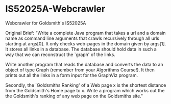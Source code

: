 IS52025A-Webcrawler
===================

Webcrawler for Goldsmith's IS52025A

Original Brief:
"Write a complete Java program that takes a url and a domain name as command line arguments that crawls recursively through all urls starting at args[0]. 
It only checks web-pages in the domain given by args[1]. It stores all links in a database. 
The database should hold data in such a way that we can reconstruct the `graph' of the links.

Write another program that reads the database and converts the data to an object of type Graph (remember from your Algorithms Course!).
It then prints out all the links in a form input for the GraphViz program.

Secondly, the `Goldsmiths Ranking' of a Web page x is the shortest distance from the Goldsmith's Home page to x.
Write a program which works out the the Goldsmith's ranking of any web page on the Goldsmiths site."